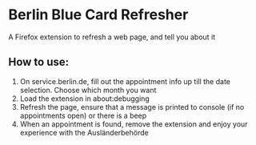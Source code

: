 # Berlin Blue Card Refresher

A Firefox extension to refresh a web page, and tell you about it

## How to use:

1. On service.berlin.de, fill out the appointment info
   up till the date selection.  Choose which month you want
2. Load the extension in about:debugging
3. Refresh the page, ensure that a message is printed to
   console (if no appointments open) or there is a beep
4. When an appointment is found, remove the extension
   and enjoy your experience with the Ausländerbehörde